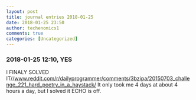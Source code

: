 ```yaml
---
layout: post
title: journal entries 2018-01-25
date: 2018-01-25 23:50
author: techenomics1
comments: true
categories: [Uncategorized]
---
```

### 2018-01-25 12:10, YES  
I FINALY SOLVED IT//www.reddit.com/r/dailyprogrammer/comments/3bzipa/20150703_challenge_221_hard_poetry_in_a_haystack/  It only took me 4 days at about 4 hours a day, but I solved it 
ECHO is off.
